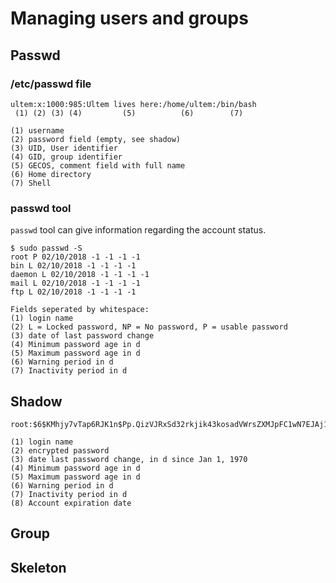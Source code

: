 # Managing users and groups

## Passwd

### /etc/passwd file

```
ultem:x:1000:985:Ultem lives here:/home/ultem:/bin/bash
 (1) (2) (3) (4)         (5)          (6)        (7)

(1) username
(2) password field (empty, see shadow)
(3) UID, User identifier
(4) GID, group identifier
(5) GECOS, comment field with full name
(6) Home directory
(7) Shell

```

### passwd tool

`passwd` tool can give information regarding the account status.

```
$ sudo passwd -S
root P 02/10/2018 -1 -1 -1 -1
bin L 02/10/2018 -1 -1 -1 -1
daemon L 02/10/2018 -1 -1 -1 -1
mail L 02/10/2018 -1 -1 -1 -1
ftp L 02/10/2018 -1 -1 -1 -1

Fields seperated by whitespace:
(1) login name
(2) L = Locked password, NP = No password, P = usable password
(3) date of last password change
(4) Minimum password age in d
(5) Maximum password age in d
(6) Warning period in d
(7) Inactivity period in d
```
## Shadow

```
root:$6$KMhjy7vTap6RJK1n$Pp.QizVJRxSd32rkjik43kosadVWrsZXMJpFC1wN7EJAj1jkEP3YAkfiyXTGHt3cqDvF/bvA2sOVwOxwDozjfSe.:17572::::::

(1) login name
(2) encrypted password 
(3) date last password change, in d since Jan 1, 1970
(4) Minimum password age in d
(5) Maximum password age in d
(6) Warning period in d
(7) Inactivity period in d
(8) Account expiration date
```

## Group

## Skeleton
